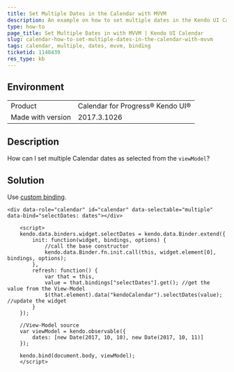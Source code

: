 ```yaml
---
title: Set Multiple Dates in the Calendar with MVVM
description: An example on how to set multiple dates in the Kendo UI Calendar with MVVM.
type: how-to
page_title: Set Multiple Dates in with MVVM | Kendo UI Calendar
slug: calendar-how-to-set-multiple-dates-in-the-calendar-with-mvvm
tags: calendar, multiple, dates, mvvm, binding
ticketid: 1140439
res_type: kb
---
```


## Environment

<table>
 <tr>
  <td>Product</td>
  <td>Calendar for Progress® Kendo UI®</td>
 </tr> <tr>
  <td>Made with version</td>
  <td>2017.3.1026</td>
 </tr>
</table>


## Description

How can I set multiple Calendar dates as selected from the `viewModel`?

## Solution

Use [custom binding](https://docs.telerik.com/kendo-ui/framework/mvvm/bindings/custom#custom-widget-binding).

````dojo
<div data-role="calendar" id="calendar" data-selectable="multiple" data-bind="selectDates: dates"></div>

    <script>
    kendo.data.binders.widget.selectDates = kendo.data.Binder.extend({
        init: function(widget, bindings, options) {
            //call the base constructor
            kendo.data.Binder.fn.init.call(this, widget.element[0], bindings, options);
        },
        refresh: function() {
            var that = this,
            value = that.bindings["selectDates"].get(); //get the value from the View-Model
            $(that.element).data("kendoCalendar").selectDates(value); //update the widget
        }
    });

    //View-Model source
    var viewModel = kendo.observable({
        dates: [new Date(2017, 10, 10), new Date(2017, 10, 11)]
    });

    kendo.bind(document.body, viewModel);    
    </script>
````

